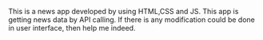 This is a news app developed by using HTML,CSS and JS. This app is getting news data by API calling. If there is any modification could be done in user interface, then help me indeed.
